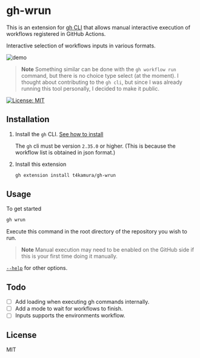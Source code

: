 # gh-wrun

This is an extension for [gh CLI](https://github.com/cli/cli) that allows manual interactive execution of workflows registered in GitHub Actions.

Interactive selection of workflows inputs in various formats.

![demo](https://github.com/t4kamura/ghrun/assets/51415522/94e64eae-3d17-4d7e-bba4-f4e34e763109)

> **Note**
> Something similar can be done with the `gh workflow run` command,
> but there is no choice type select (at the moment).
> I thought about contributing to the `gh cli`,
> but since I was already running this tool personally, I decided to make it public.

[![License: MIT](https://img.shields.io/badge/License-MIT-yellow.svg)](https://opensource.org/licenses/MIT)

## Installation

1. Install the `gh` CLI. [See how to install](https://github.com/cli/cli#installation)

   The `gh` cli must be version `2.35.0` or higher.
  (This is because the workflow list is obtained in json format.)

2. Install this extension

   ```sh
   gh extension install t4kamura/gh-wrun
   ```

## Usage

To get started

```sh
gh wrun
```

Execute this command in the root directory of the repository you wish to run.

> **Note**
> Manual execution may need to be enabled on the GitHub side if this is your first time doing it manually.

[`--help`](`--help`.md) for other options.

## Todo

- [ ] Add loading when executing gh commands internally.
- [ ] Add a mode to wait for workflows to finish.
- [ ] Inputs supports the environments workflow.

## License

MIT
